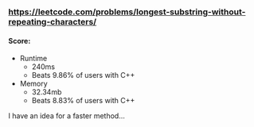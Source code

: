 ### https://leetcode.com/problems/longest-substring-without-repeating-characters/

#### Score:

* Runtime
    * 240ms
    * Beats 9.86% of users with C++
* Memory
    * 32.34mb
    * Beats 8.83% of users with C++

I have an idea for a faster method...